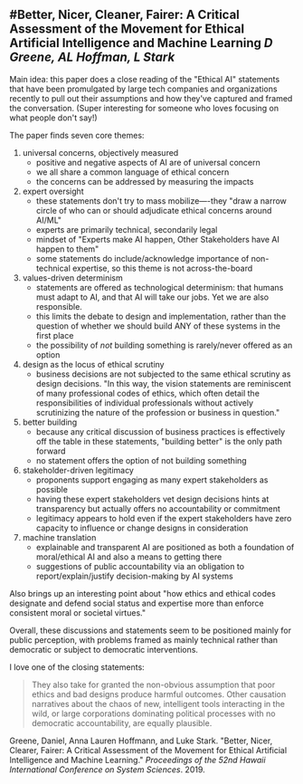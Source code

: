 #Better, Nicer, Cleaner, Fairer: A Critical Assessment of the Movement for Ethical Artificial Intelligence and Machine Learning
_D Greene, AL Hoffman, L Stark_
---

Main idea: this paper does a close reading of the "Ethical AI" statements that have been promulgated by large tech companies and organizations recently to pull out their assumptions and how they've captured and framed the conversation. (Super interesting for someone who loves focusing on what people don't say!)

The paper finds seven core themes:
1. universal concerns, objectively measured
	- positive and negative aspects of AI are of universal concern
	- we all share a common language of ethical concern
	- the concerns can be addressed by measuring the impacts
2. expert oversight
	- these statements don't try to mass mobilize—-they "draw a narrow circle of who can or should adjudicate ethical concerns around AI/ML"
	- experts are primarily technical, secondarily legal
	- mindset of "Experts make AI happen, Other Stakeholders have AI happen to them"
	- some statements do include/acknowledge importance of non-technical expertise, so this theme is not across-the-board
3. values-driven determinism
	- statements are offered as technological determinism: that humans must adapt to AI, and that AI will take our jobs. Yet we are also responsible.
	- this limits the debate to design and implementation, rather than the question of whether we should build ANY of these systems in the first place
	- the possibility of _not_ building something is rarely/never offered as an option
4. design as the locus of ethical scrutiny
	- business decisions are not subjected to the same ethical scrutiny as design decisions. "In this way, the vision statements are reminiscent of many professional codes of ethics, which often detail the responsibilities of individual professionals without actively scrutinizing the nature of the profession or business in question."
5. better building
	- because any critical discussion of business practices is effectively off the table in these statements, "building better" is the only path forward
	- no statement offers the option of not building something
6. stakeholder-driven legitimacy
	- proponents support engaging as many expert stakeholders as possible
	- having these expert stakeholders vet design decisions hints at transparency but actually offers no accountability or commitment
	- legitimacy appears to hold even if the expert stakeholders have zero capacity to influence or change designs in consideration
7. machine translation
	- explainable and transparent AI are positioned as both a foundation of moral/ethical AI and also a means to getting there
	- suggestions of public accountability via an obligation to report/explain/justify decision-making by AI systems

Also brings up an interesting point about "how ethics and ethical codes designate and defend social status and expertise more than enforce consistent moral or societal virtues."

Overall, these discussions and statements seem to be positioned mainly for public perception, with problems framed as mainly technical rather than democratic or subject to democratic interventions.

I love one of the closing statements: 
> They also take for granted the non-obvious assumption that poor ethics and bad designs produce harmful outcomes. Other causation narratives about the chaos of new, intelligent tools interacting in the wild, or large corporations dominating political processes with no democratic accountability, are equally plausible.

Greene, Daniel, Anna Lauren Hoffmann, and Luke Stark. "Better, Nicer, Clearer, Fairer: A Critical Assessment of the Movement for Ethical Artificial Intelligence and Machine Learning." _Proceedings of the 52nd Hawaii International Conference on System Sciences_. 2019.